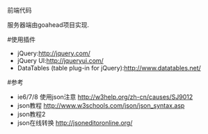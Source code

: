 前端代码

服务器端由goahead项目实现.

#使用插件
* jQuery:<http://jquery.com/>
* jQuery UI:<http://jqueryui.com/>
* DataTables (table plug-in for jQuery):<http://www.datatables.net/>

#参考
* ie6/7/8 使用json注意 http://w3help.org/zh-cn/causes/SJ9012
* json教程 http://www.w3schools.com/json/json_syntax.asp
* json教程2 
* json在线转换 http://jsoneditoronline.org/
